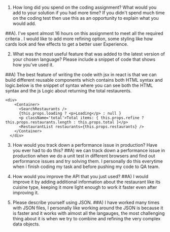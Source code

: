 1.	How long did you spend on the coding assignment? What would you add to your solution if you had more time? If you didn't spend much time on the coding test then use this as an opportunity to explain what you would add.

##A). I've spent almost 16 hours on this assignment to meet all the required criteria . I would like to add more refining option, some styling like how cards look and few effects to get a better user Experience.

2.	What was the most useful feature that was added to the latest version of your chosen language? Please include a snippet of code that shows how you've used it.

##A) The best feature of writing the code with jsx in react is that we can build different reusable components which contains both HTML syntax and logic.below is the snippet of syntax where you can see both the HTML syntax and the js Logic about returning the total restaurents.

    <div>
        <Container>
          <SearchRestaurants />
          {this.props.loading ? <p>Loading</p> : null }
          <p className='total'>Total items: { this.props.refine ? this.props.restaurants.length : this.props.total }</p> 
          <RestaurantList restaurants={this.props.restaurants} />
        </Container>
      </div>
  
    
3.	How would you track down a performance issue in production? Have you ever had to do this?
##A) we can track down a performance issue in production when we do a unit test in different browsers and find out performance issues and try solving them. I personally do this everytime when i finish coding my task and before pushing my code to QA team.


4.	How would you improve the API that you just used?
##A) I would improve it by adding additional information about the restaurant like its cuisine type, keeping it  more light enough to work it faster even after improving it.

5.	Please describe yourself using JSON.
##A) I have worked many times with JSON files, I personally like working around the JSON is because it is faster and it works with almost all the langauges,  the most challenging thing about it is when we try to combine and refining the very complex data objects.

